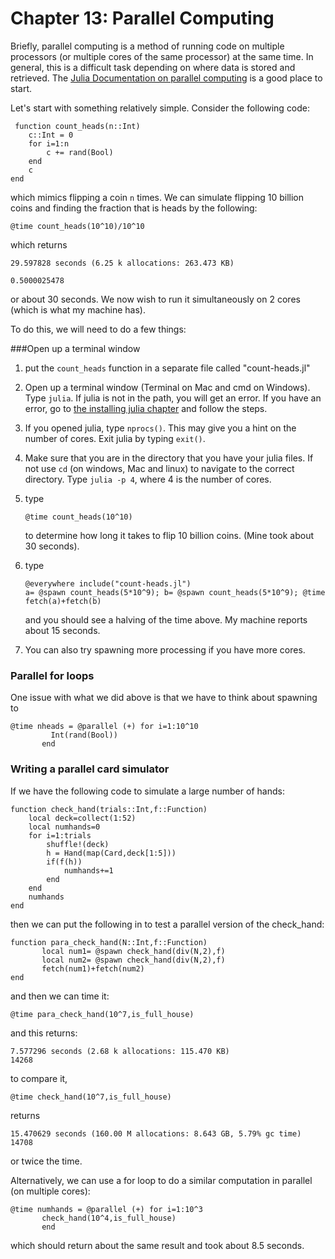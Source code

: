 
Chapter 13: Parallel Computing
=====

Briefly, parallel computing is a method of running code on multiple processors (or multiple cores of the same processor) at the same time.  In general, this is a difficult task depending on where data is stored and retrieved.  The [Julia Documentation on parallel computing](http://docs.julialang.org/en/stable/manual/parallel-computing/) is a good place to start.

Let's start with something relatively simple. Consider the following code:
```
 function count_heads(n::Int)
    c::Int = 0
    for i=1:n
        c += rand(Bool)
    end
    c
end
```

which mimics flipping a coin `n` times.  We can simulate flipping 10 billion coins and finding the fraction that is heads by the following:

```
@time count_heads(10^10)/10^10
```

which returns
```
29.597828 seconds (6.25 k allocations: 263.473 KB)

0.5000025478
```

or about 30 seconds.  We now wish to run it simultaneously on 2 cores (which is what my machine has).  

To do this, we will need to do a few things:

###Open up a terminal window

1. put the `count_heads` function in a separate file called "count-heads.jl"

1. Open up a terminal window (Terminal on Mac and cmd on Windows).  Type `julia`.  If julia is not in the path, you will get an error.  If you have an error, go to [the installing julia chapter](../julia.html) and follow the steps.  

2. If you opened julia, type `nprocs()`.  This may give you a hint on the number of cores.   Exit julia by typing `exit()`.

3. Make sure that you are in the directory that you have your julia files.  If not use `cd` (on windows, Mac and linux) to navigate to the correct directory.   Type `julia -p 4`, where 4 is the number of cores.  

4. type
    ```
    @time count_heads(10^10)
    ```

    to determine how long it takes to flip 10 billion coins.  (Mine took about 30 seconds).

4. type
    ```
    @everywhere include("count-heads.jl")
    a= @spawn count_heads(5*10^9); b= @spawn count_heads(5*10^9); @time fetch(a)+fetch(b)
    ```

      and you should see a halving of the time above. My machine reports about 15 seconds.   

5. You can also try spawning more processing if you have more cores.  



### Parallel for loops

One issue with what we did above is that we have to think about spawning to

```
@time nheads = @parallel (+) for i=1:10^10
         Int(rand(Bool))
       end
```

### Writing a parallel card simulator

If we have the following code to simulate a large number of hands:
```
function check_hand(trials::Int,f::Function)
    local deck=collect(1:52)
    local numhands=0
    for i=1:trials
        shuffle!(deck)
        h = Hand(map(Card,deck[1:5]))
        if(f(h))
            numhands+=1
        end
    end
    numhands
end
```

then we can put the following in to test a parallel version of the check_hand:  


```
function para_check_hand(N::Int,f::Function)
       local num1= @spawn check_hand(div(N,2),f)
       local num2= @spawn check_hand(div(N,2),f)
       fetch(num1)+fetch(num2)
end
```

and then we can time it:

```
@time para_check_hand(10^7,is_full_house)
```

and this returns:
```
7.577296 seconds (2.68 k allocations: 115.470 KB)
14268
```

to compare it,

```
@time check_hand(10^7,is_full_house)
```

returns
```
15.470629 seconds (160.00 M allocations: 8.643 GB, 5.79% gc time)
14708
```

or twice the time.

Alternatively, we can use a for loop to do a similar computation in parallel (on multiple cores):

```
@time numhands = @parallel (+) for i=1:10^3
       check_hand(10^4,is_full_house)
       end
```

which should return about the same result and took about 8.5 seconds.  
